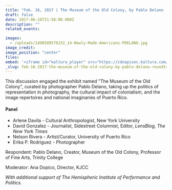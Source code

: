 ```yaml
---
title: "Feb. 16, 2017 | The Museum of the Old Colony, by Pablo Delano | Roundtable Discussion"
draft: false
date: 2017-06-26T21:58:00.000Z
description: ""
related_events:

images:
  - /uploads/1498589576232_14-Newly-Made-Americans-PDELANO.jpg
image_credit:
image_position: "center"
files:
embed: '<iframe id="kaltura_player" src="https://cdnapisec.kaltura.com/p/1674401/sp/167440100/embedIframeJs/uiconf_id/23435151/partner_id/1674401?iframeembed=true&amp;playerId=kaltura_player&amp;entry_id=1_br81th4m&amp;flashvars[akamaiHD.loadingPolicy]=preInitialize&amp;flashvars[akamaiHD.asyncInit]=true&amp;flashvars[twoPhaseManifest]=true&amp;flashvars[streamerType]=hdnetworkmanifest&amp;flashvars[localizationCode]=en&amp;flashvars[leadWithHTML5]=true&amp;flashvars[sideBarContainer.plugin]=true&amp;flashvars[sideBarContainer.position]=left&amp;flashvars[sideBarContainer.clickToClose]=true&amp;flashvars[chapters.plugin]=true&amp;flashvars[chapters.layout]=vertical&amp;flashvars[chapters.thumbnailRotator]=false&amp;flashvars[streamSelector.plugin]=true&amp;flashvars[EmbedPlayer.SpinnerTarget]=videoHolder&amp;flashvars[dualScreen.plugin]=true&amp;flashvars[LeadWithHLSOnFlash]=true&amp;&amp;wid=1_dn6rqj3y" width="400" height="300" allowfullscreen="" webkitallowfullscreen="" mozallowfullscreen="" frameborder="0" title="Kaltura Player"></iframe>'
_slug: feb-16-2017-the-museum-of-the-old-colony-by-pablo-delano-roundtable-discussion
---
```


This discussion engaged the exhibit named "The Museum of the Old Colony", curated by photographer Pablo Delano, taking up the politics of representation in photography, the cultural impact of colonialism, and the image repertoires and national imaginaries of Puerto Rico.

#### Panel

*   Arlene Davila - Cultural Anthropologist, New York University
*   David Gonzalez - Journalist, Sidestreet Columnist, Editor, _LensBlog,_ _The New York Times_
*   Nelson Rivera - Artist/Curator, University of Puerto Rico
*   Erika P. Rodriguez - Photographer

Respondent: Pablo Delano, Creator, Museum of the Old Colony, Professor of Fine Arts, Trinity College

Moderator: Ana Dopico, Director, KJCC

_With additional support of The Hemispheric Institute of Performance and Politics._

